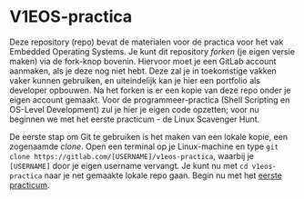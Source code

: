 # V1EOS-practica
Deze repository (repo) bevat de materialen voor de practica voor het vak Embedded Operating Systems. Je kunt dit repository *forken* (je eigen versie maken) via de fork-knop bovenin. Hiervoor moet je een GitLab account aanmaken, als je deze nog niet hebt. Deze zal je in toekomstige vakken vaker kunnen gebruiken, en uiteindelijk kan je hier een portfolio als developer opbouwen. Na het forken is er een kopie van deze repo onder je eigen account gemaakt. Voor de programmeer-practica (Shell Scripting en OS-Level Development) zul je hier je eigen code opzetten; voor nu beginnen we met het eerste practicum - de Linux Scavenger Hunt.

De eerste stap om Git te gebruiken is het maken van een lokale kopie, een zogenaamde *clone*. Open een terminal op je Linux-machine en type `git clone https://gitlab.com/[USERNAME]/v1eos-practica`, waarbij je `[USERNAME]` door je eigen username vervangt. Je kunt nu met `cd v1eos-practica` naar je net gemaakte lokale repo gaan. Begin nu met het [eerste practicum](scavenger_hunt/README.md).
